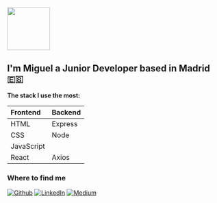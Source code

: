 # <img src="https://media1.giphy.com/media/26xBwdIuRJiAIqHwA/giphy.gif?cid=ecf05e474itcn59xz9gw44lphea8dn5dop3x61ldsk6h9u0s&rid=giphy.gif&ct=g" width="100px">

## I'm Miguel a Junior Developer based in Madrid 🇪🇸

**The stack I use the most:**

| Frontend    |  Backend     | 
| :-------- | :------- |  
| HTML  | Express | 
| CSS | Node | 
| JavaScript | 
| React | Axios | 

<h3>Where to find me</h3>
<p><a href="https://github.com/miguelow" target="_blank"><img alt="Github" src="https://img.shields.io/badge/GitHub-%2312100E.svg?&style=for-the-badge&logo=Github&logoColor=white" /></a>  <a href="https://www.linkedin.com/in/miguel-ortega-ward/" target="_blank"><img alt="LinkedIn" src="https://img.shields.io/badge/linkedin-%230077B5.svg?&style=for-the-badge&logo=linkedin&logoColor=white" /></a> <a href="https://miguelow.medium.com/" target="_blank"><img alt="Medium" src="https://img.shields.io/badge/medium-%2312100E.svg?&style=for-the-badge&logo=medium&logoColor=white" /></a>
</p>


